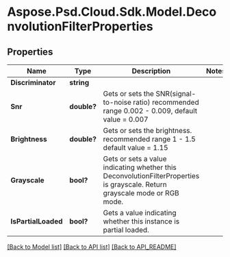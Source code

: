 # Aspose.Psd.Cloud.Sdk.Model.DeconvolutionFilterProperties
## Properties

Name | Type | Description | Notes
------------ | ------------- | ------------- | -------------
**Discriminator** | **string** |  | 
**Snr** | **double?** | Gets or sets the SNR(signal-to-noise ratio) recommended range 0.002 - 0.009, default value &#x3D; 0.007 | 
**Brightness** | **double?** | Gets or sets the brightness. recommended range 1 - 1.5 default value &#x3D; 1.15 | 
**Grayscale** | **bool?** | Gets or sets a value indicating whether this DeconvolutionFilterProperties is grayscale. Return grayscale mode or RGB mode. | 
**IsPartialLoaded** | **bool?** | Gets a value indicating whether this instance is partial loaded. | 

[[Back to Model list]](API_README.md#documentation-for-models) [[Back to API list]](API_README.md#documentation-for-api-endpoints) [[Back to API_README]](API_README.md)

